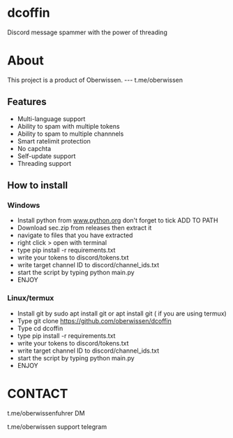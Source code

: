 #  dcoffin
Discord message spammer with the power of threading

# About
This project is a product of Oberwissen. --- t.me/oberwissen

## Features

- Multi-language support
- Ability to spam with multiple tokens
- Ability to spam to multiple channnels
- Smart ratelimit protection
- No capchta
- Self-update support
- Threading support

## How to install

### Windows
- Install python from www.python.org don't forget to tick ADD TO PATH
- Download sec.zip from releases then extract it
- navigate to files that you have extracted
- right click > open with terminal
- type pip install -r requirements.txt
- write your tokens to discord/tokens.txt
- write target channel ID to discord/channel_ids.txt
- start the script by typing python main.py
- ENJOY

### Linux/termux
- Install git by sudo apt install git or apt install git ( if you are using termux)
- Type git clone https://github.com/oberwissen/dcoffin
- Type cd dcoffin
- type pip install -r requirements.txt
- write your tokens to discord/tokens.txt
- write target channel ID to discord/channel_ids.txt
- start the script by typing python main.py
- ENJOY

# CONTACT
t.me/oberwissenfuhrer DM

t.me/oberwissen support telegram
